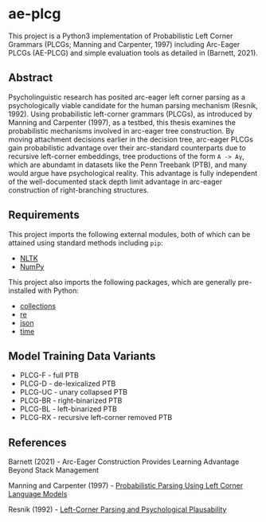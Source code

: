 # ae-plcg
This project is a Python3 implementation of Probabilistic Left Corner Grammars (PLCGs; Manning and Carpenter, 1997) including Arc-Eager PLCGs (AE-PLCG) and simple evaluation tools as detailed in (Barnett, 2021).

## Abstract
Psycholinguistic research has posited arc-eager left corner parsing as a psychologically viable candidate for the human parsing mechanism (Resnik, 1992). Using probabilistic left-corner grammars (PLCGs), as introduced by Manning and Carpenter (1997), as a testbed, this thesis examines the probabilistic mechanisms involved in arc-eager tree construction. By moving attachment decisions earlier in the decision tree, arc-eager PLCGs gain probabilistic advantage over their arc-standard counterparts due to recursive left-corner embeddings, tree productions of the form `A -> Aγ`, which are abundamt in datasets like the Penn Treebank (PTB), and many would argue have psychological reality. This advantage is fully independent of the well-documented stack depth limit advantage in arc-eager construction of right-branching structures.  

## Requirements
This project imports the following external modules, both of which can be attained using standard methods including `pip`: 
- [NLTK](https://www.nltk.org/install.html)
- [NumPy](https://numpy.org/install/)

This project also imports the following packages, which are generally pre-installed with Python:
- [collections](https://docs.python.org/3/library/collections.html)
- [re](https://docs.python.org/3/library/re.html)
- [json](https://docs.python.org/3/library/json.html)
- [time](https://docs.python.org/3/library/time.html)

## Model Training Data Variants
- PLCG-F  - full PTB
- PLCG-D  - de-lexicalized PTB
- PLCG-UC - unary collapsed PTB
- PLCG-BR - right-binarized PTB
- PLCG-BL - left-binarized PTB
- PLCG-RX - recursive left-corner removed PTB


## References
Barnett (2021) - Arc-Eager Construction Provides Learning Advantage Beyond Stack Management

Manning and Carpenter (1997) - [Probabilistic Parsing Using Left Corner Language Models](https://arxiv.org/pdf/cmp-lg/9711003.pdf)

Resnik (1992) - [Left-Corner Parsing and Psychological Plausability](https://www.aclweb.org/anthology/C92-1032.pdf)
